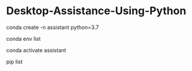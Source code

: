 # Desktop-Assistance-Using-Python

conda create -n assistant python=3.7

conda env list 

conda activate assistant

pip list